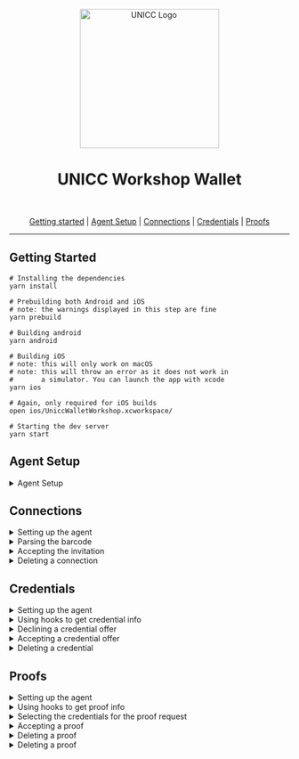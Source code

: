 <p align="center">
  <picture>
   <source srcset="https://upload.wikimedia.org/wikipedia/commons/0/08/United_Nations_International_Computing_Centre_%28UNICC%29.png">
   <img alt="UNICC Logo" height="250px" />
  </picture>
</p>

<h1 align="center" ><b>UNICC Workshop Wallet</b></h1>
<br>

<p align="center">
  <a href="#getting-started">Getting started</a> |
  <a href="#agent-setup">Agent Setup</a> |
  <a href="#connection">Connections</a> |
  <a href="#credentials">Credentials</a> |
  <a href="#proofs">Proofs</a>
</p>

---

## Getting Started

```console
# Installing the dependencies
yarn install

# Prebuilding both Android and iOS
# note: the warnings displayed in this step are fine
yarn prebuild

# Building android
yarn android

# Building iOS
# note: this will only work on macOS
# note: this will throw an error as it does not work in
#       a simulator. You can launch the app with xcode
yarn ios

# Again, only required for iOS builds
open ios/UniccWalletWorkshop.xcworkspace/

# Starting the dev server
yarn start
```

## Agent Setup

<details>
<summary>Agent Setup</summary>

In this section the agent will be set up with a minimal configuration.
This can be used to make sure the agent works. For more functionality
we have to add more fields, which we will do later on.

**file**: `./src/agent.ts`

```diff
import { InitConfig, LogLevel, ConsoleLogger } from '@aries-framework/core'
import { Agent } from '@aries-framework/core'
import { agentDependencies } from '@aries-framework/react-native'

export const initializeAgent = async () => {
+ const config: InitConfig = {
+   label: 'wallet-demo-id4',
+   walletConfig: {
+     id: 'wallet-demo-id4',
+     key: 'testkey0000000000000000000000004',
+   },
+   logger: new ConsoleLogger(loglevel.debug),
+ }

  const agent = new Agent(config, agentDependencies)

+ await agent.initialize()

  return agent
}
```

</details>

## Connections

<details>
<summary>Setting up the agent</summary>

In this section we will set the agent up to work correctly with establishing connections.
We will add some fields to the configuration of the agent.

**file**: `./src/agent.ts`

```diff
  import {
    ConsoleLogger,
+   HttpOutboundTransport,
    InitConfig,
    LogLevel,
+   WsOutboundTransport,
  } from '@aries-framework/core'
  import { Agent } from '@aries-framework/core'
  import { agentDependencies } from '@aries-framework/react-native'
+ import { mediatorConnectionsInvite } from './mediator'

  export const initializeAgent = async () => {
    const config: InitConfig = {
      label: 'wallet-demo-id4',
      walletConfig: {
        id: 'wallet-demo-id4',
        key: 'testkey0000000000000000000000004',
      },
+     autoAcceptConnections: true,
      logger: new ConsoleLogger(LogLevel.off),
+     mediatorConnectionsInvite: mediatorConnectionsInvite,
    }

    const agent = new Agent(config, agentDependencies)

+   agent.registerOutboundTransport(new HttpOutboundTransport())
+   agent.registerOutboundTransport(new WsOutboundTransport())

    await agent.initialize()

    return agent
  }
```

</details>

<details>
<summary>Parsing the barcode</summary>

In this section we use a function that parses a URL to an connection invitation object.
This can be used to display information like the label, etc. It can also be used to
accept the invitation.

**file**: `./src/components/BarcodeScanner.tsx`

```diff
try {
+ const invite = ConnectionInvitationMessage.fromUrl(scannedData)
  customAlert({
    title: 'Invitation',
    message: `Received invitation from: ${invite.label}`,
    cancelOnPress: navigation.goBack,
    confirmOnPress: onAcceptInvitation,
  })
```

</details>

<details>
<summary>Accepting the invitation</summary>

In this section we accept the invitation. Note that we set `reuseConnection` to true.
This means that if we already have a connection with the other entity, we will reuse
that connection. With the new Out of Band module, we can accept both the old and the new
way of connections (connections and Out of Band).

**file**: `./src/components/BarcodeScanner.tsx`

```diff
 const onAcceptInvitation = async () => {
   setIsLoading(true)
   const onError = (e: unknown) => {
     toast.show({
       placement: 'top',
       title: 'Something went wrong while accepting the invitation',
       background: colors.error[500],
     })
     throw e
   }

+ await agent.oob.receiveInvitationFromUrl(scannedData, { reuseConnection: true }).catch(onError)

  setIsLoading(false)
  navigation.goBack()
 }
```

</details>

<details>
<summary>Deleting a connection</summary>

In this section we delete a connection. As with the proof, when deleting a connection
we do not delete the other entities record of the connection with you. We simply remove
the record from our wallet and internally we have no reference to this anymore.

**file**: `./src/hooks/useConnectionDetailsHeader.tsx`

```diff
+ import { useAgent } from '@aries-framework/react-hooks'

+ const { agent } = useAgent()

  const deleteConnection = () => {
    const onConfirm = () => {
+     void agent.connections.deleteById(id)
      navigation.goBack()
    }

    customAlert({
      title: 'Delete',
      message: 'Are you sure you want to delete the connection?',
      confirmOnPress: onConfirm,
    })
  }
```

</details>

## Credentials

<details>
<summary>Setting up the agent</summary>

In this section we will set the agent up to work correctly with receiving credentials.
We will add some fields to the configuration of the agent.

**file**: `./src/agent.ts`

```diff
  import {
+   AutoAcceptCredential,
    ConsoleLogger,
    HttpOutboundTransport,
    InitConfig,
    LogLevel,
    WsOutboundTransport,
  } from '@aries-framework/core'
  import { Agent } from '@aries-framework/core'
  import { agentDependencies } from '@aries-framework/react-native'
+ import { GENESIS_BCORVIN_TEST_NET } from './ledgers'
  import { mediatorConnectionsInvite } from './mediator'

  export const initializeAgent = async () => {
    const config: InitConfig = {
      label: 'wallet-demo-id4',
      walletConfig: {
        id: 'wallet-demo-id4',
        key: 'testkey0000000000000000000000004',
      },
      autoAcceptConnections: true,
+     autoAcceptCredentials: AutoAcceptCredential.ContentApproved,
+     indyLedgers: [
+       {
+         id: 'bcovrin-test-net',
+         isProduction: false,
+         genesisTransactions: GENESIS_BCORVIN_TEST_NET,
+       },
+     ],
      logger: new ConsoleLogger(LogLevel.off),
      mediatorConnectionsInvite: mediatorConnectionsInvite,
    }

    const agent = new Agent(config, agentDependencies)

    agent.registerOutboundTransport(new HttpOutboundTransport())
    agent.registerOutboundTransport(new WsOutboundTransport())

    await agent.initialize()

    return agent
  }
```

</details>

<details>
<summary>Using hooks to get credential info</summary>

In this section we use the hooks from `@aries-framework/react-hooks` in order
to get the agent and the credential data associated with the id.

**file**: `./src/pages/credentials/CredentialDetails.tsx`

```diff
useCredentialDetailsHeader(id)
+ const { agent } = useAgent()
+ const credential = useCredentialById(id)
  const formattedData = useCredentialFormatDataById(id)
  const [isLoading, setIsLoading] = useState(false)
  const navigation = useStackNavigation()
  const { colors } = useTheme()
  const toast = useToast()
```

</details>

<details>
<summary>Declining a credential offer</summary>

In this section we add the functionality to decline a credential offer.
This can be for various reasons, mainly if the credential contains invaild data.
We could also negotiate with the issuer about the data, but this is omitted as it
can quickly create a lot of complexity in the UI.

**file**: `./src/pages/credentials/CredentialDetails.tsx`

```diff
     const onConfirm = async () => {
+      await agent.credentials.declineOffer(id)
       setIsLoading(false)
       navigation.goBack()
     }
     customAlert({
       title: 'Decline',
       message: 'Are you sure you want to decline the credential?',
       confirmOnPress: onConfirm,
     })
```

</details>

<details>
<summary>Accepting a credential offer</summary>

In this section we accept a credential offer. The API only requires the id of the record
as it is already stored when we receive the offer.

**file**: `./src/pages/credentials/CredentialDetails.tsx`

```diff
 const onAcceptCredential = async () => {
   try {
     setIsLoading(true)
+    await agent.credentials.acceptOffer({ credentialRecordId: id })
   } catch (e) {
     toast.show({
       placement: 'top',
       title: 'Something went wrong while accepting the credential',
       background: colors.error[500],
     })
     throw e
   }
   setIsLoading(false)
   navigation.goBack()
 }
```

</details>

<details>
<summary>Deleting a credential</summary>

In this section we delete a credential. When the credential has been removed from
our wallet, we can not use it anymore for proof requests. This can be done if a
credential is revoked by an issuer and does not need to be there anymore.

**file**: `./src/hooks/useCredentialDetailHeader.tsx`

```diff
+ import { useAgent } from '@aries-framework/react-hooks'

+ const { agent } = useAgent()

  const deleteCredential = () => {
    const onConfirm = () => {
+    void agent.credentials.deleteById(id)
     navigation.goBack()
    }

    customAlert({
      title: 'Delete',
      message: 'Are you sure you want to delete the credential?',
      confirmOnPress: onConfirm,
    })
  }
```

</details>

## Proofs

<details>
<summary>Setting up the agent</summary>

In this section we will set the agent up to work correctly with receiving proofs.
We will add some fields to the configuration of the agent.

**file**: `./src/agent.ts`

```diff
  import {
    AutoAcceptCredential,
+   AutoAcceptProof,
    ConsoleLogger,
    HttpOutboundTransport,
    InitConfig,
    LogLevel,
    WsOutboundTransport,
  } from '@aries-framework/core'
  import { Agent } from '@aries-framework/core'
  import { agentDependencies } from '@aries-framework/react-native'
+ import { GENESIS_BCORVIN_TEST_NET } from './ledgers'
  import { mediatorConnectionsInvite } from './mediator'

  export const initializeAgent = async () => {
    const config: InitConfig = {
      label: 'wallet-demo-id4',
      walletConfig: {
        id: 'wallet-demo-id4',
        key: 'testkey0000000000000000000000004',
      },
      autoAcceptConnections: true,
      autoAcceptCredentials: AutoAcceptCredential.ContentApproved,
+     autoAcceptProofs: AutoAcceptProof.ContentApproved,
      indyLedgers: [
        {
          id: 'bcovrin-test-net',
          isProduction: false,
          genesisTransactions: GENESIS_BCORVIN_TEST_NET,
        },
      ],
      logger: new ConsoleLogger(LogLevel.off),
      mediatorConnectionsInvite: mediatorConnectionsInvite,
    }

    const agent = new Agent(config, agentDependencies)

    agent.registerOutboundTransport(new HttpOutboundTransport())
    agent.registerOutboundTransport(new WsOutboundTransport())

    await agent.initialize()

    return agent
  }
```

</details>

<details>
<summary>Using hooks to get proof info</summary>

In this section we call the hooks from `@aries-framework/react-hooks` to
get the agent and the proof related to the `id` we receive from the routing.

**file**: `./src/pages/proofs/ProofDetails.tsx`

```diff
  const navigation = useStackNavigation()
  const { colors } = useTheme()
  const toast = useToast()
+ const { agent } = useAgent()
+ const proof = useProofById(id)
  const [fields, setFields] = useState<FormattedRequestedCredentials>([])
```

</details>

<details>
<summary>Selecting the credentials for the proof request</summary>

In this section we select the required credentials for the incoming proof request.
We call `agent.proofs.getRequestedCredentialsForProofRequest(id)` to get all the
credentials in the wallet which can be used to fulfill the proof request. Afterwards,
we call `agent.proofs.autoSelectCredentialsForProofRequest(credentials)` which will
automatically pick the first matching credentials and makes this flow a lot easier for us.
If the real world, we would let the user pick these credentials themselves, but the UI
can get quite complex for this.

**file**: `./src/pages/proofs/ProofDetails.tsx`

```diff

 useEffect(() => {
   void (async () => {
      try {
+       const credentials = await agent.proofs.getRequestedCredentialsForProofRequest(id)
+       const requestedCredentials = agent.proofs.autoSelectCredentialsForProofRequest(credentials)

        const formattedCredentials = formatRequestedCredentials(proof, requestedCredentials)
        if (formattedCredentials.length === 0) {
          deleteProof()
        } else {
          setFields(formattedCredentials)
        }
      } catch (e) {
        toast.show({
          placement: 'top',
          title: e.toString(),
          background: colors.error[500],
        })
        deleteProof()
      }
   })()
 }, [])
```

</details>

<details>
<summary>Accepting a proof</summary>

In this section we accept the proof request. We reuse the algorithm given to us by
`@aries-framework/core`. Because we do not have any custom implementation for selecting the
credentials, this will work everytime. This is not recommended in production, and the credentials
selected by the user should also be excatly the same as used in the `agent.proofs.acceptRequest`
function.

**file**: `./src/hooks/useProofDetailHeader.tsx`

```diff
  const onAcceptProof = async () => {
    try {
+     const credentials = await agent.proofs.getRequestedCredentialsForProofRequest(id)
+     const requestedCredentials = agent.proofs.autoSelectCredentialsForProofRequest(credentials)
+     void agent.proofs.acceptRequest(id, requestedCredentials)
    } catch (e) {
      toast.show({
        placement: 'top',
        title: 'Something went wrong while accepting the proof',
        background: colors.error[500],
      })
      throw e
    }
    navigation.goBack()
  }
```

</details>

<details>
<summary>Deleting a proof</summary>

In this section we delete a proof. This does not mean that the receiver does not
have your data anymore. This means that the record containing the exchange, is
deleted from your local wallet.

**file**: `./src/hooks/useProofDetailHeader.tsx`

```diff
+ import { useAgent } from '@aries-framework/react-hooks'

+ const { agent } = useAgent()

  const deleteProof = () => {
    const onConfirm = () => {
+     void agent.proofs.deleteById(id)
      navigation.goBack()
    }

    customAlert({
      title: 'Delete',
      message: 'Are you sure you want to delete the proof?',
      confirmOnPress: onConfirm,
    })
  }
```

</details>

<details>
<summary>Deleting a proof</summary>

In this section we implement the delete proof function so we can delete the proof
when we do not have the required credentials for the request.

**file**: `./src/pages/proofs/ProofDetails.tsx`

```diff
 const deleteProof = () => {
   const onConfirm = () => {
+    void agent.proofs.deleteById(id)
     navigation.goBack()
   }

   customAlert({
     title: 'Delete',
     message: 'Are you sure you want to delete the proof?',
     confirmOnPress: onConfirm,
   })
 }
```

</details>
